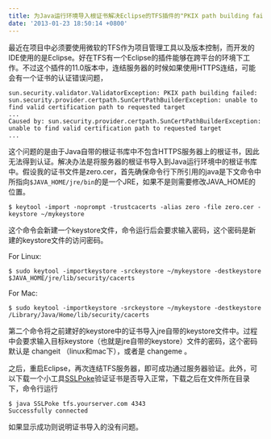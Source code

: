 ```yaml
---
title: 为Java运行环境导入根证书解决Eclipse的TFS插件的"PKIX path building failed"错误
date: '2013-01-23 18:50:14 +0800'
---
```

最近在项目中必须要使用微软的TFS作为项目管理工具以及版本控制，而开发的IDE使用的是Eclipse。好在TFS有一个Eclipse的插件能够在跨平台的环境下工作。不过这个插件的11.0版本中，连结服务器的时候如果使用HTTPS连结，可能会有一个证书的认证错误问题，

    sun.security.validator.ValidatorException: PKIX path building failed: sun.security.provider.certpath.SunCertPathBuilderException: unable to find valid certification path to requested target
    ...
    Caused by: sun.security.provider.certpath.SunCertPathBuilderException: unable to find valid certification path to requested target
    ...

这个问题的是由于Java自带的根证书库中不包含HTTPS服务器上的根证书，因此无法得到认证。解决办法是将服务器的根证书导入到Java运行环境中的根证书库中。假设我的证书文件是zero.cer，首先确保命令行下所引用的java是下文命令中所指向`$JAVA_HOME/jre/bin`的是一个JRE，如果不是则需要修改JAVA_HOME的位置。

    $ keytool -import -noprompt -trustcacerts -alias zero -file zero.cer -keystore ~/mykeystore

这个命令会新建一个keystore文件，命令运行后会要求输入密码，这个密码是新建的keystore文件的访问密码。

For Linux:

    $ sudo keytool -importkeystore -srckeystore ~/mykeystore -destkeystore $JAVA_HOME/jre/lib/security/cacerts

For Mac:

    $ sudo keytool -importkeystore -srckeystore ~/mykeystore -destkeystore /Library/Java/Home/lib/security/cacerts

第二个命令将之前建好的keystore中的证书导入jre自带的keystore文件中。过程中会要求输入目标keystore（也就是jre自带的keystore）文件的密码，这个密码默认是 changeit （linux和mac下），或者是 changeme 。

之后，重启Eclipse，再次连结TFS服务器，即可成功通过服务器验证。此外，可以下载一个小工具<a href="https://confluence.atlassian.com/download/attachments/180292346/SSLPoke.class?version=1&modificationDate=1236556489366&api=v2">SSLPoke</a>验证证书是否导入正常，下载之后在文件所在目录下，命令行运行

    $ java SSLPoke tfs.yourserver.com 4343
    Successfully connected

如果显示成功则说明证书导入的没有问题。


